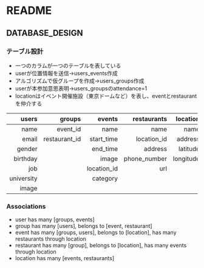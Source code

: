 # README

## DATABASE_DESIGN

### テーブル設計

- 一つのカラムが一つのテーブルを表している
- userが位置情報を送信->users_events作成
- アルゴリズムで仮グループを作成->users_groups作成
- userが本参加意思表明->users_groupsのattendance=1
- locationはイベント開催施設（東京ドームなど）を表し、eventとrestaurantを仲介する

| users | groups | events | restaurants | location | users_groups | users_events |
|---:|---:|---:|---:|---:|---:|---:|
| name       | event_id      | name        | name         | name      | user_id    | user_id  |
| email      | restaurant_id | start_time  | location_id  | address   | group_id   | event_id |
| gender     |               | end_time    | address      | latitude  | attendance |          |
| birthday   |               | image       | phone_number | longitude | evaluation |          |
| job        |               | location_id | url          |           |            |          |
| university |               | category    |              |           |            |          |
| image      |               |             |              |           |            |          |


### Associations

- user has many [groups, events]
- group has many [users], belongs to [event, restaurant]
- event has many [groups, users], belongs to [location], has many restaurants through location
- restaurant has many [group], belongs to [location], has many events through location
- location has many [events, restaurants]

